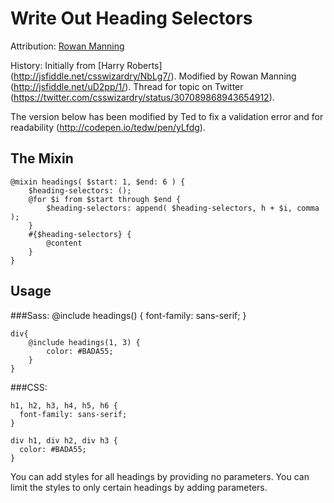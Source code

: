 # Write Out Heading Selectors

Attribution: [Rowan Manning](http://jsfiddle.net/uD2pp/1/)

History: Initially from [Harry Roberts] (http://jsfiddle.net/csswizardry/NbLg7/). Modified by Rowan Manning (http://jsfiddle.net/uD2pp/1/). Thread for topic on Twitter (https://twitter.com/csswizardry/status/307089868943654912).

The version below has been modified by Ted to fix a validation error and for readability (http://codepen.io/tedw/pen/yLfdg).

## The Mixin

	@mixin headings( $start: 1, $end: 6 ) {
		$heading-selectors: ();
		@for $i from $start through $end {
			$heading-selectors: append( $heading-selectors, h + $i, comma );
		}
		#{$heading-selectors} {
			@content
		}
	}

## Usage

###Sass:
    @include headings() {
        font-family: sans-serif;
    }
    
    div{
        @include headings(1, 3) {
            color: #BADA55;
        }
    }

###CSS:

	h1, h2, h3, h4, h5, h6 {
	  font-family: sans-serif;
	}

	div h1, div h2, div h3 {
	  color: #BADA55;
	}

You can add styles for all headings by providing no parameters. You can limit the styles to only certain headings by adding parameters.
